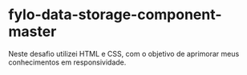 # fylo-data-storage-component-master
Neste desafio utilizei HTML e CSS, com o objetivo de aprimorar meus conhecimentos em responsividade.
